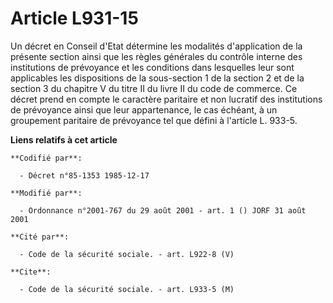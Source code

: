 # Article L931-15

Un décret en Conseil d'Etat détermine les modalités d'application de la présente section ainsi que les règles générales du
contrôle interne des institutions de prévoyance et les conditions dans lesquelles leur sont applicables les dispositions de
la sous-section 1 de la section 2 et de la section 3 du chapitre V du titre II du livre II du code de commerce. Ce décret
prend en compte le caractère paritaire et non lucratif des institutions de prévoyance ainsi que leur appartenance, le cas
échéant, à un groupement paritaire de prévoyance tel que défini à l'article L. 933-5.

**Liens relatifs à cet article**

	**Codifié par**:

	  - Décret n°85-1353 1985-12-17

	**Modifié par**:

	  - Ordonnance n°2001-767 du 29 août 2001 - art. 1 () JORF 31 août 2001

	**Cité par**:

	  - Code de la sécurité sociale. - art. L922-8 (V)

	**Cite**:

	  - Code de la sécurité sociale. - art. L933-5 (M)
